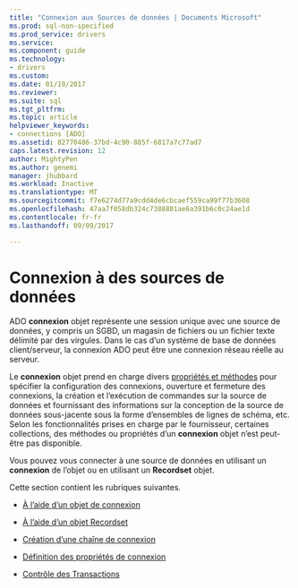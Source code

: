 ```yaml
---
title: "Connexion aux Sources de données | Documents Microsoft"
ms.prod: sql-non-specified
ms.prod_service: drivers
ms.service: 
ms.component: guide
ms.technology:
- drivers
ms.custom: 
ms.date: 01/19/2017
ms.reviewer: 
ms.suite: sql
ms.tgt_pltfrm: 
ms.topic: article
helpviewer_keywords:
- connections [ADO]
ms.assetid: 82770486-37bd-4c90-885f-6817a7c77ad7
caps.latest.revision: 12
author: MightyPen
ms.author: genemi
manager: jhubbard
ms.workload: Inactive
ms.translationtype: MT
ms.sourcegitcommit: f7e6274d77a9cdd4de6cbcaef559ca99f77b3608
ms.openlocfilehash: 47aa7f058db324c7388801ae6a391b6c0c24ae1d
ms.contentlocale: fr-fr
ms.lasthandoff: 09/09/2017

---
```

# <a name="connecting-to-data-sources"></a>Connexion à des sources de données
ADO **connexion** objet représente une session unique avec une source de données, y compris un SGBD, un magasin de fichiers ou un fichier texte délimité par des virgules. Dans le cas d’un système de base de données client/serveur, la connexion ADO peut être une connexion réseau réelle au serveur.  
  
 Le **connexion** objet prend en charge divers [propriétés et méthodes](../../../ado/reference/ado-api/connection-object-properties-methods-and-events.md) pour spécifier la configuration des connexions, ouverture et fermeture des connexions, la création et l’exécution de commandes sur la source de données et fournissant des informations sur la conception de la source de données sous-jacente sous la forme d’ensembles de lignes de schéma, etc. Selon les fonctionnalités prises en charge par le fournisseur, certaines collections, des méthodes ou propriétés d’un **connexion** objet n’est peut-être pas disponible.  
  
 Vous pouvez vous connecter à une source de données en utilisant un **connexion** de l’objet ou en utilisant un **Recordset** objet.  
  
 Cette section contient les rubriques suivantes.  
  
-   [À l’aide d’un objet de connexion](../../../ado/guide/data/using-a-connection-object.md)  
  
-   [À l’aide d’un objet Recordset](../../../ado/guide/data/using-a-recordset-object.md)  
  
-   [Création d’une chaîne de connexion](../../../ado/guide/data/creating-a-connection-string.md)  
  
-   [Définition des propriétés de connexion](../../../ado/guide/data/specifying-connection-properties.md)  
  
-   [Contrôle des Transactions](../../../ado/guide/data/controlling-transactions-ado.md)

